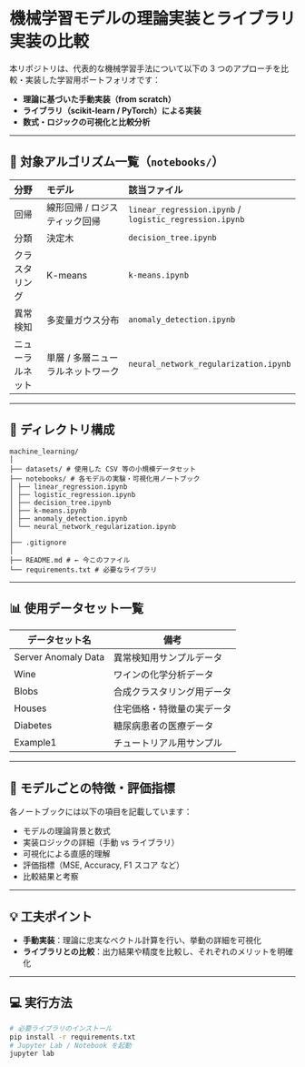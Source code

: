 # 機械学習モデルの理論実装とライブラリ実装の比較

本リポジトリは、代表的な機械学習手法について以下の 3 つのアプローチを比較・実装した学習用ポートフォリオです：

- **理論に基づいた手動実装（from scratch）**
- **ライブラリ（scikit-learn / PyTorch）による実装**
- **数式・ロジックの可視化と比較分析**

---

## 🔧 対象アルゴリズム一覧（`notebooks/`）

<table>
  <thead>
    <tr>
      <th style="width:15%; text-align:left;">分野</th>
      <th style="width:40%; text-align:left;">モデル</th>
      <th style="width:45%; text-align:left;">該当ファイル</th>
    </tr>
  </thead>
  <tbody>
    <tr>
      <td>回帰</td>
      <td>線形回帰 / ロジスティック回帰</td>
      <td><code>linear_regression.ipynb</code> / <code>logistic_regression.ipynb</code></td>
    </tr>
    <tr>
      <td>分類</td>
      <td>決定木</td>
      <td><code>decision_tree.ipynb</code></td>
    </tr>
    <tr>
      <td>クラスタリング</td>
      <td>K-means</td>
      <td><code>k-means.ipynb</code></td>
    </tr>
    <tr>
      <td>異常検知</td>
      <td>多変量ガウス分布</td>
      <td><code>anomaly_detection.ipynb</code></td>
    </tr>
    <tr>
      <td>ニューラルネット</td>
      <td>単層 / 多層ニューラルネットワーク</td>
      <td><code>neural_network_regularization.ipynb</code></td>
    </tr>
  </tbody>
</table>

---

## 📁 ディレクトリ構成

```
machine_learning/
│
├── datasets/ # 使用した CSV 等の小規模データセット
├── notebooks/ # 各モデルの実験・可視化用ノートブック
│ ├── linear_regression.ipynb
│ ├── logistic_regression.ipynb
│ ├── decision_tree.ipynb
│ ├── k-means.ipynb
│ ├── anomaly_detection.ipynb
│ └── neural_network_regularization.ipynb
│
├── .gitignore
│
├── README.md # ← 今このファイル
└── requirements.txt # 必要なライブラリ
```

---

## 📊 使用データセット一覧

| データセット名      | 備考                       |
| ------------------- | -------------------------- |
| Server Anomaly Data | 異常検知用サンプルデータ   |
| Wine                | ワインの化学分析データ     |
| Blobs               | 合成クラスタリング用データ |
| Houses              | 住宅価格・特徴量の実データ |
| Diabetes            | 糖尿病患者の医療データ     |
| Example1            | チュートリアル用サンプル   |

---

## 🧠 モデルごとの特徴・評価指標

各ノートブックには以下の項目を記載しています：

- モデルの理論背景と数式
- 実装ロジックの詳細（手動 vs ライブラリ）
- 可視化による直感的理解
- 評価指標（MSE, Accuracy, F1 スコア など）
- 比較結果と考察

---

## 💡 工夫ポイント

- **手動実装**：理論に忠実なベクトル計算を行い、挙動の詳細を可視化
- **ライブラリとの比較**：出力結果や精度を比較し、それぞれのメリットを明確化

---

## 💻 実行方法

```bash
# 必要ライブラリのインストール
pip install -r requirements.txt
# Jupyter Lab / Notebook を起動
jupyter lab
```
